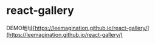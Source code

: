 # react-gallery
DEMO地址[https://leemagination.github.io/react-gallery/](https://leemagination.github.io/react-gallery/)
